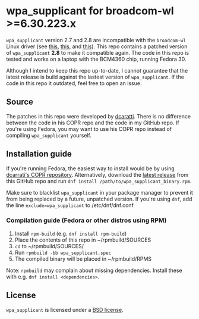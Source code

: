 # wpa_supplicant for broadcom-wl >=6.30.223.x
`wpa_supplicant` version 2.7 and 2.8 are incompatible with the `broadcom-wl` Linux driver (see [this](https://bugzilla.redhat.com/show_bug.cgi?id=1703745), [this](https://www.reddit.com/r/Fedora/comments/ce3bsf/wifi_not_working_after_update_to_fedora_30/?utm_source=share&utm_medium=web2x), and [this](https://www.reddit.com/r/Fedora/comments/bj95zy/wifi_stuck_on_connecting_after_upgrade_to_fedora/?utm_source=share&utm_medium=web2x)). This repo contains a patched version of `wpa_supplicant` **2.8** to make it compatible again.
The code in this repo is tested and works on a laptop with the BCM4360 chip, running Fedora 30.

Although I intend to keep this repo up-to-date, I cannot guarantee that the latest release is build against the lastest version of `wpa_supplicant`. If the code in this repo it outdated, feel free to open an issue.

## Source
The patches in this repo were developed by [dcaratti](https://copr.fedorainfracloud.org/coprs/dcaratti/wpa_supplicant/). There is no difference between the code in his COPR repo and the code in my GitHub repo. If you're using Fedora, you may want to use his COPR repo instead of compiling `wpa_supplicant` yourself.

## Installation guide
If you're running Fedora, the easiest way to install would be by using [dcarrati's COPR repository](https://copr.fedorainfracloud.org/coprs/dcaratti/wpa_supplicant/). 
Alternatively, download the [latest release](https://github.com/REijkelenberg/wpa_supplicant-broadcom-wl/releases) from this GitHub repo and run `dnf install /path/to/wpa_supplicant_binary.rpm`.

Make sure to blacklist `wpa_supplicant` in your package manager to prevent it from being replaced by a future, unpatched version.
If you're using `dnf`, add the line `exclude=wpa_supplicant` to /etc/dnf/dnf.conf.

### Compilation guide (Fedora or other distros using RPM)
1. Install `rpm-build` (e.g. `dnf install rpm-build`)
2. Place the contents of this repo in ~/rpmbuild/SOURCES
3. `cd` to ~/rpmbuild/SOURCES/
4. Run `rpmbuild -bb wpa_supplicant.spec`
5. The compiled binary will be placed in ~/rpmbuild/RPMS

Note: `rpmbuild` may complain about missing dependencies. Install these with e.g. `dnf install <dependencies>`.

## License
`wpa_supplicant` is licensed under a [BSD license](http://w1.fi/cgit/hostap/plain/wpa_supplicant/README).
